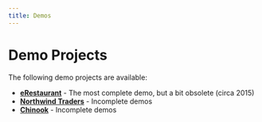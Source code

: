 ```yaml
---
title: Demos
---
```

# Demo Projects

The following demo projects are available:

- [**eRestaurant**](eRestaurant/ReadMe.md) - The most complete demo, but a bit obsolete (circa 2015)
- [**Northwind Traders**](Northwind/ReadMe.md) - Incomplete demos
- [**Chinook**](Chinook/ReadMe.md) - Incomplete demos

